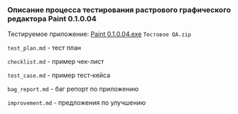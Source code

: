 ### Описание процесса тестирования растрового графического редактора Paint 0.1.0.04


Тестируемое приложение: [Paint 0.1.0.04.exe](https://github.com/istrybuk/Test-task/blob/main/MTBank/Тестовое%20QA.zip) `Тестовое QA.zip`

`test_plan.md` - тест план 

`checklist.md` - пример чек-лист

`test_case.md` - пример тест-кейса

`bag_report.md` - баг репорт по приложению

`improvement.md` - предложения по улучшению
